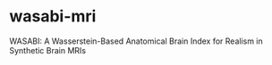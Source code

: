 # wasabi-mri
WASABI: A Wasserstein-Based Anatomical Brain Index for Realism in Synthetic Brain MRIs
